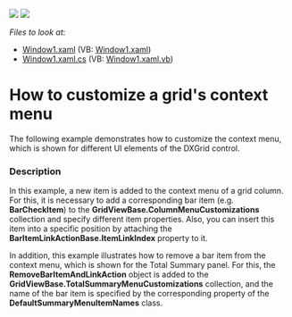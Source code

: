 <!-- default badges list -->
[![](https://img.shields.io/badge/Open_in_DevExpress_Support_Center-FF7200?style=flat-square&logo=DevExpress&logoColor=white)](https://supportcenter.devexpress.com/ticket/details/E1925)
[![](https://img.shields.io/badge/📖_How_to_use_DevExpress_Examples-e9f6fc?style=flat-square)](https://docs.devexpress.com/GeneralInformation/403183)
<!-- default badges end -->
<!-- default file list -->
*Files to look at*:

* [Window1.xaml](./CS/Window1.xaml) (VB: [Window1.xaml](./VB/Window1.xaml))
* [Window1.xaml.cs](./CS/Window1.xaml.cs) (VB: [Window1.xaml.vb](./VB/Window1.xaml.vb))
<!-- default file list end -->
# How to customize a grid's context menu


<p>The following example demonstrates how to customize the context menu, which is shown for different UI elements of the DXGrid control.</p>


<h3>Description</h3>

<p>In this example, a new item is added to the context menu of a grid column. For this, it is necessary to add a corresponding bar item (e.g. <strong>BarCheckItem</strong>) to the <strong>GridViewBase.ColumnMenuCustomizations</strong> collection and specify different item properties. Also, you can insert this item into a specific position by attaching the <strong>BarItemLinkActionBase.ItemLinkIndex</strong> property to it.</p><p>In addition, this example illustrates how to remove a bar item from the context menu, which is shown for the Total Summary panel. For this, the <strong>RemoveBarItemAndLinkAction</strong> object is added to the <strong>GridViewBase.TotalSummaryMenuCustomizations</strong> collection, and the name of the bar item is specified by the corresponding property of the <strong>DefaultSummaryMenuItemNames</strong> class.</p>

<br/>


